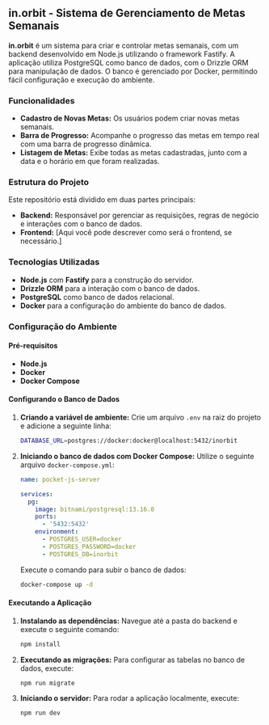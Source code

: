## in.orbit - Sistema de Gerenciamento de Metas Semanais

**in.orbit** é um sistema para criar e controlar metas semanais, com um backend desenvolvido em Node.js utilizando o framework Fastify. A aplicação utiliza PostgreSQL como banco de dados, com o Drizzle ORM para manipulação de dados. O banco é gerenciado por Docker, permitindo fácil configuração e execução do ambiente.

### Funcionalidades

* **Cadastro de Novas Metas:** Os usuários podem criar novas metas semanais.
* **Barra de Progresso:** Acompanhe o progresso das metas em tempo real com uma barra de progresso dinâmica.
* **Listagem de Metas:** Exibe todas as metas cadastradas, junto com a data e o horário em que foram realizadas.

### Estrutura do Projeto

Este repositório está dividido em duas partes principais:

* **Backend:** Responsável por gerenciar as requisições, regras de negócio e interações com o banco de dados.
* **Frontend:** [Aqui você pode descrever como será o frontend, se necessário.]

### Tecnologias Utilizadas

* **Node.js** com **Fastify** para a construção do servidor.
* **Drizzle ORM** para a interação com o banco de dados.
* **PostgreSQL** como banco de dados relacional.
* **Docker** para a configuração do ambiente do banco de dados.

### Configuração do Ambiente

#### Pré-requisitos

* **Node.js**
* **Docker**
* **Docker Compose**

#### Configurando o Banco de Dados

1. **Criando a variável de ambiente:**
   Crie um arquivo `.env` na raiz do projeto e adicione a seguinte linha:

   ```bash
   DATABASE_URL=postgres://docker:docker@localhost:5432/inorbit
   ```

2. **Iniciando o banco de dados com Docker Compose:**
   Utilize o seguinte arquivo `docker-compose.yml`:

   ```yml
   name: pocket-js-server

   services:
     pg:
       image: bitnami/postgresql:13.16.0
       ports:
         - '5432:5432'
       environment:
         - POSTGRES_USER=docker
         - POSTGRES_PASSWORD=docker
         - POSTGRES_DB=inorbit
   ```

   Execute o comando para subir o banco de dados:

   ```bash
   docker-compose up -d
   ```

#### Executando a Aplicação

1. **Instalando as dependências:**
   Navegue até a pasta do backend e execute o seguinte comando:

   ```bash
   npm install
   ```

2. **Executando as migrações:**
   Para configurar as tabelas no banco de dados, execute:

   ```bash
   npm run migrate
   ```

3. **Iniciando o servidor:**
   Para rodar a aplicação localmente, execute:

   ```bash
   npm run dev
   ```

